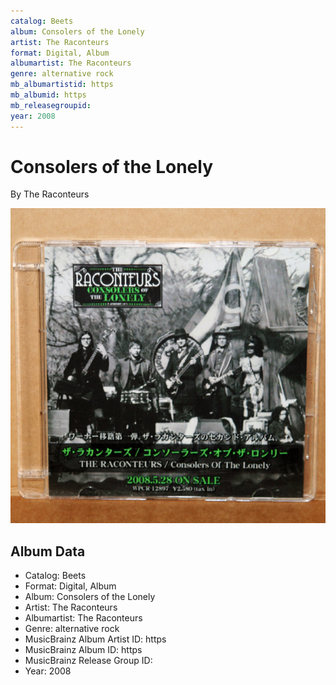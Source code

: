 ```yaml
---
catalog: Beets
album: Consolers of the Lonely
artist: The Raconteurs
format: Digital, Album
albumartist: The Raconteurs
genre: alternative rock
mb_albumartistid: https
mb_albumid: https
mb_releasegroupid: 
year: 2008
---
```


# Consolers of the Lonely

By The Raconteurs

![](../../assets/beetscovers/The_Raconteurs-Consolers_of_the_Lonely.jpg)

## Album Data

- Catalog: Beets
- Format: Digital, Album
- Album: Consolers of the Lonely
- Artist: The Raconteurs
- Albumartist: The Raconteurs
- Genre: alternative rock
- MusicBrainz Album Artist ID: https
- MusicBrainz Album ID: https
- MusicBrainz Release Group ID: 
- Year: 2008

